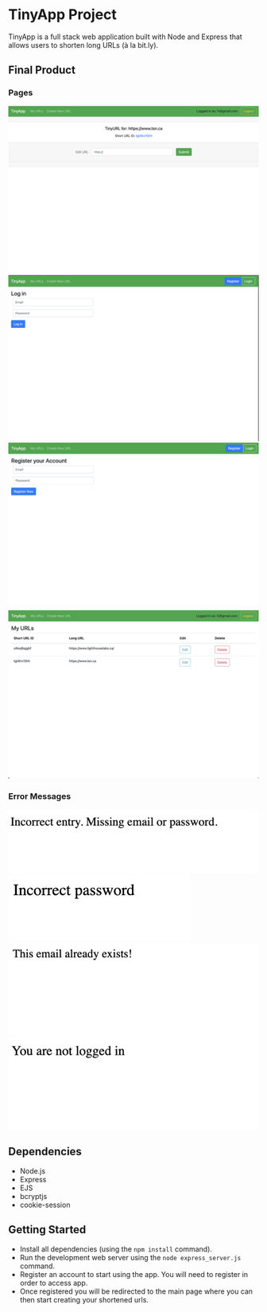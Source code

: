 # TinyApp Project

TinyApp is a full stack web application built with Node and Express that allows users to shorten long URLs (à la bit.ly).

## Final Product

### Pages
!["Create URLs"](https://github.com/aneikusa/tinyapp/blob/main/docs/create-urls-page.png)
!["Login Page"](https://github.com/aneikusa/tinyapp/blob/main/docs/login-page.png)
!["Registration"](https://github.com/aneikusa/tinyapp/blob/main/docs/registration-page.png)
!["Main URLs"](https://github.com/aneikusa/tinyapp/blob/main/docs/urls-page.png)

### Error Messages
!["Missing Error"](https://github.com/aneikusa/tinyapp/blob/main/docs/missing-error.png)
!["Incorrect Pass Error"](https://github.com/aneikusa/tinyapp/blob/main/docs/incorrectpass-error.png)
!["Email Exists Error"](https://github.com/aneikusa/tinyapp/blob/main/docs/emailexists-error.png)
!["Not logged in"](https://github.com/aneikusa/tinyapp/blob/main/docs/notloggedin-error.png)

## Dependencies

- Node.js
- Express
- EJS
- bcryptjs
- cookie-session

## Getting Started

- Install all dependencies (using the `npm install` command).
- Run the development web server using the `node express_server.js` command.
- Register an account to start using the app. You will need to register in order to access app.
- Once registered you will be redirected to the main page where you can then start creating your shortened urls.